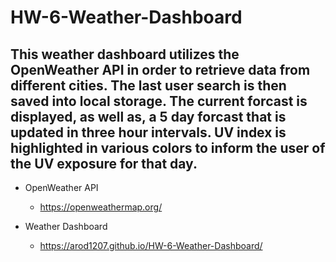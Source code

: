 # HW-6-Weather-Dashboard
## This weather dashboard utilizes the OpenWeather API in order to retrieve data from different cities. The last user search is then saved into local storage. The current forcast is displayed, as well as, a 5 day forcast that is updated in three hour intervals.  UV index is highlighted in various colors to inform the user of the UV exposure for that day.

* OpenWeather API
    * https://openweathermap.org/
    
* Weather Dashboard 
   * https://arod1207.github.io/HW-6-Weather-Dashboard/
